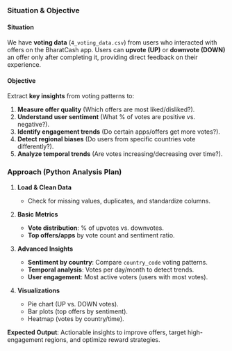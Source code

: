 ### **Situation & Objective**  

#### **Situation**  
We have **voting data** (`4_voting_data.csv`) from users who interacted with offers on the BharatCash app. Users can **upvote (UP)** or **downvote (DOWN)** an offer only after completing it, providing direct feedback on their experience.  

#### **Objective**  
Extract **key insights** from voting patterns to:  
1. **Measure offer quality** (Which offers are most liked/disliked?).  
2. **Understand user sentiment** (What % of votes are positive vs. negative?).  
3. **Identify engagement trends** (Do certain apps/offers get more votes?).  
4. **Detect regional biases** (Do users from specific countries vote differently?).  
5. **Analyze temporal trends** (Are votes increasing/decreasing over time?).  

### **Approach (Python Analysis Plan)**  
1. **Load & Clean Data**  
   - Check for missing values, duplicates, and standardize columns.  

2. **Basic Metrics**  
   - **Vote distribution**: % of upvotes vs. downvotes.  
   - **Top offers/apps** by vote count and sentiment ratio.  

3. **Advanced Insights**  
   - **Sentiment by country**: Compare `country_code` voting patterns.  
   - **Temporal analysis**: Votes per day/month to detect trends.  
   - **User engagement**: Most active voters (users with most votes).  

4. **Visualizations**  
   - Pie chart (UP vs. DOWN votes).  
   - Bar plots (top offers by sentiment).  
   - Heatmap (votes by country/time).  

**Expected Output**: Actionable insights to improve offers, target high-engagement regions, and optimize reward strategies.  
